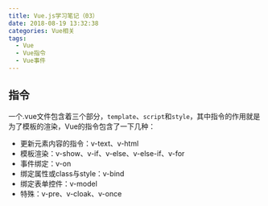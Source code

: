 ```yaml
---
title: Vue.js学习笔记（03）
date: 2018-08-19 13:32:38
categories: Vue相关
tags: 
  - Vue
  - Vue指令
  - Vue事件
---
```

## 指令

一个.vue文件包含着三个部分，`template`、`script`和`style`，其中指令的作用就是为了模板的渲染，Vue的指令包含了一下几种：

* 更新元素内容的指令：v-text、v-html
* 模板渲染：v-show、v-if、v-else、v-else-if、v-for
* 事件绑定：v-on
* 绑定属性或class与style：v-bind
* 绑定表单控件：v-model
* 特殊：v-pre、v-cloak、v-once
